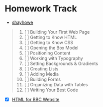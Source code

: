 # Homework Track

- [shayhowe](https://learn.shayhowe.com/html-css/)

> 1.  [ ] Building Your First Web Page
> 2.  [ ] Getting to Know HTML
> 3.  [ ] Getting to Know CSS
> 4.  [ ] Opening the Box Model
> 5.  [ ] Positioning Content
> 6.  [ ] Working with Typography
> 7.  [ ] Setting Backgrounds & Gradients
> 8.  [ ] Creating Lists
> 9.  [ ] Adding Media
> 10. [ ] Building Forms
> 11. [ ] Organizing Data with Tables
> 12. [ ] Writing Your Best Code

- [x] [HTML for BBC Website](./Homework/BBC_Website/index.html)